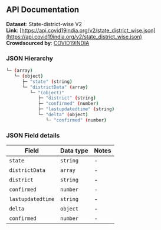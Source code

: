 ## API Documentation

**Dataset**: State-district-wise V2  
**Link**: [https://api.covid19india.org/v2/state_district_wise.json](https://api.covid19india.org/v2/state_district_wise.json)  
**Crowdsourced by**: [COVID19INDIA](https://www.covid19india.org)  

### JSON Hierarchy
```bash
└─ (array)
   └─ (object)
      ├─ "state" (string)
      └─ "districtData" (array)
         └─ "(object)"
            ├─ "district" (string)
            ├─ "confirmed" (number)
            ├─ "lastupdatedtime" (string)
            └─ "delta" (object)
               └─ "confirmed" (number)
```


### JSON Field details
| Field | Data type | Notes |
| --- | --- | --- |
| `state` | `string` | - |
| `districtData` | `array` | - |
| `district` | `string` | - |
| `confirmed` | `number` | - |
| `lastupdatedtime` | `string` | - |
| `delta` | `object` | - |
| `confirmed` | `number` | - |
